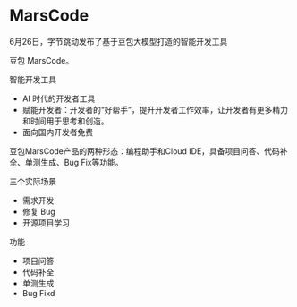 # MarsCode

6月26日，字节跳动发布了基于豆包大模型打造的智能开发工具

豆包 MarsCode。

智能开发工具

- AI 时代的开发者工具
- 赋能开发者：开发者的“好帮手”，提升开发者工作效率，让开发者有更多精力和时间用于思考和创造。
- 面向国内开发者免费

豆包MarsCode产品的两种形态：编程助手和Cloud IDE，具备项目问答、代码补全、单测生成、Bug Fix等功能。

三个实际场景

- 需求开发
- 修复 Bug
- 开源项目学习

功能

- 项目问答
- 代码补全
- 单测生成
- Bug Fixd
